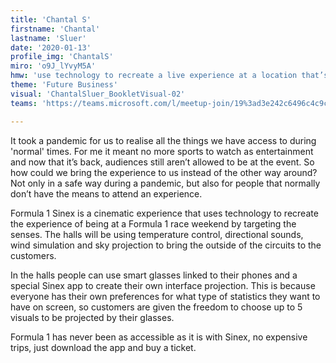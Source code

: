```yaml
---
title: 'Chantal S'
firstname: 'Chantal'
lastname: 'Sluer'
date: '2020-01-13'
profile_img: 'ChantalS'
miro: 'o9J_lYvyM5A'
hmw: 'use technology to recreate a live experience at a location that’s not the event itself?'
theme: 'Future Business'
visual: 'ChantalSluer_BookletVisual-02'
teams: 'https://teams.microsoft.com/l/meetup-join/19%3ad3e242c6496c4c9cb420776cd7c4e079%40thread.tacv2/1611095959544?context=%7b%22Tid%22%3a%22ca6fbace-7cba-4d53-8681-a06284f7ff46%22%2c%22Oid%22%3a%22100e5047-8c80-4681-bea6-926cb60256f0%22%7d'

---
```


It took a pandemic for us to realise all the things we have access to during 'normal' times. For me it meant no more sports to watch as entertainment and now that it’s back, audiences still aren’t allowed to be at the event. So how could we bring the experience to us instead of the other way around? Not only in a safe way during a pandemic, but also for people that normally don’t have the means to attend an experience. 

Formula 1 Sinex is a cinematic experience that uses technology to recreate the experience of being at a Formula 1 race weekend by targeting the senses. The halls will be using temperature control, directional sounds, wind simulation and sky projection to bring the outside of the circuits to the customers. 

In the halls people can use smart glasses linked to their phones and a special Sinex app to create their own interface projection. This is because everyone has their own preferences for what type of statistics they want to have on screen, so customers are given the freedom to choose up to 5 visuals to be projected by their glasses. 

Formula 1 has never been as accessible as it is with Sinex, no expensive trips, just download the app and buy a ticket. 

